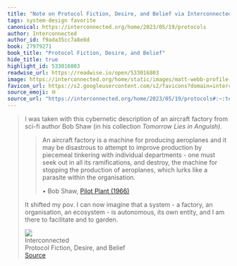 ```yaml
---
title: "Note on Protocol Fiction, Desire, and Belief via Interconnected"
tags: system-design favorite
canonical: https://interconnected.org/home/2023/05/19/protocols
author: Interconnected
author_id: f9ada35cc7a8e8d
book: 27979271
book_title: "Protocol Fiction, Desire, and Belief"
hide_title: true
highlight_id: 533016803
readwise_url: https://readwise.io/open/533016803
image: https://interconnected.org/home/static/images/matt-webb-profile-square-small.jpg?v=1
favicon_url: https://s2.googleusercontent.com/s2/favicons?domain=interconnected.org
source_emoji: 🌐
source_url: "https://interconnected.org/home/2023/05/19/protocols#:~:text=I%20was%20taken,and%20to%20garden."
---
```


> I was taken with this cybernetic description of an aircraft factory from sci-fi author Bob Shaw (in his collection *Tomorrow Lies in Anguish).*
> 
> > An aircraft factory is a machine for producing aeroplanes and it may be disastrous to attempt to improve production by piecemeal tinkering with individual departments - one must seek out in all its ramifications, and destroy, the machine for stopping the production of aeroplanes, which lurks like a parasite within the organisation.
> > 
> > •   Bob Shaw, [Pilot Plant (1966)](https://www.amazon.co.uk/Tomorrow-Lies-Ambush-science-fiction/dp/0330244434)
> 
> It shifted my pov. I can now imagine that a system - a factory, an organisation, an ecosystem - is autonomous, its own entity, and I am there to facilitate and to garden.
> <div class="quoteback-footer"><div class="quoteback-avatar"><img class="mini-favicon" src="https://s2.googleusercontent.com/s2/favicons?domain=interconnected.org"></div><div class="quoteback-metadata"><div class="metadata-inner"><span style="display:none">FROM:</span><div aria-label="Interconnected" class="quoteback-author"> Interconnected</div><div aria-label="Protocol Fiction, Desire, and Belief" class="quoteback-title"> Protocol Fiction, Desire, and Belief</div></div></div><div class="quoteback-backlink"><a target="_blank" aria-label="go to the full text of this quotation" rel="noopener" href="https://interconnected.org/home/2023/05/19/protocols#:~:text=I%20was%20taken,and%20to%20garden." class="quoteback-arrow"> Source</a></div></div>